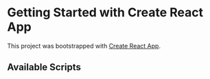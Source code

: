 # Getting Started with Create React App

This project was bootstrapped with [Create React App](https://github.com/facebook/create-react-app).

## Available Scripts